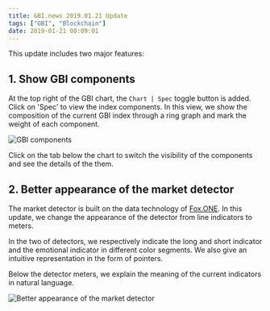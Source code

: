 ```yaml
---
title: GBI.news 2019.01.21 Update
tags: ["GBI", "Blockchain"]
date: 2019-01-21 00:09:01
---
```


This update includes two major features:

## 1. Show GBI components

At the top right of the GBI chart, the `Chart | Spec` toggle button is added. Click on 'Spec' to view the index components. In this view, we show the composition of the current GBI index through a ring graph and mark the weight of each component.

![GBI components](/2019-01-21-update/gbi-spec.png)

Click on the tab below the chart to switch the visibility of the components and see the details of the them.

## 2. Better appearance of the market detector

The market detector is built on the data technology of [Fox.ONE](https://www.fox.one). In this update, we change the appearance of the detector from line indicators to meters.

In the two of detectors, we respectively indicate the long and short indicator and the emotional indicator in different color segments. We also give an intuitive representation in the form of pointers. 

Below the detector meters, we explain the meaning of the current indicators in natural language.

![Better appearance of the market detector](//gbi.news/blog/2019-01-21-update/market-detector.png)




